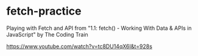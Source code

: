 # fetch-practice


Playing with Fetch and API from "1.1: fetch() - Working With Data & APIs in JavaScript" by The Coding Train

https://www.youtube.com/watch?v=tc8DU14qX6I&t=928s